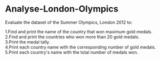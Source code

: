 # Analyse-London-Olympics

Evaluate the dataset of the Summer Olympics, London 2012 to:<br>

1.Find and print the name of the country that won maximum gold medals.<br>
2.Find and print the countries who won more than 20 gold medals.<br>
3.Print the medal tally.<br>
4.Print each country name with the corresponding number of gold medals.<br>
5.Print each country's name with the total number of medals won.
